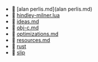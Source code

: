 * 📄 [alan perlis.md](alan perlis.md)
* 📄 [hindley-milner.lua](hindley-milner.lua)
* 📄 [ideas.md](ideas.md)
* 📄 [obj-c.md](obj-c.md)
* 📄 [optimizations.md](optimizations.md)
* 📄 [resources.md](resources.md)
* 📂 [rust](rust)
* 📂 [slip](slip)
